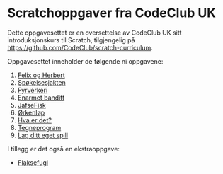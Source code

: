 Scratchoppgaver fra CodeClub UK
========

Dette oppgavesettet er en oversettelse av CodeClub UK sitt
introduksjonskurs til Scratch, tilgjengelig på
https://github.com/CodeClub/scratch-curriculum.

Oppgavesettet inneholder de følgende ni oppgavene:

1. [Felix og Herbert](01-felix_og_herbert)
2. [Spøkelsesjakten](02-spokelsesjakten)
3. [Fyrverkeri](03-fyrverkeri)
4. [Enarmet banditt](04-enarmet_banditt)
5. [JafseFisk](05-jafsefisk)
6. [Ørkenløp](06-orkenlop)
7. [Hva er det?](07-hva_er_det)
8. [Tegneprogram](08-tegneprogram)
9. [Lag ditt eget spill](09-lag_ditt_eget_spill)

I tillegg er det også en ekstraoppgave:

- [Flaksefugl](11-flaksefugl)

